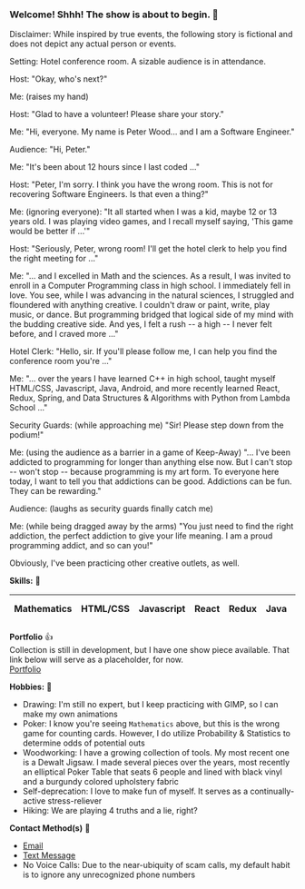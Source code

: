 ### Welcome! Shhh! The show is about to begin. 🤫

Disclaimer: While inspired by true events, the following story is fictional and does not depict any actual person or events.

Setting: Hotel conference room. A sizable audience is in attendance.

Host: "Okay, who's next?"  

Me: (raises my hand)  

Host: "Glad to have a volunteer! Please share your story."  

Me: "Hi, everyone. My name is Peter Wood... and I am a Software Engineer."  

Audience: "Hi, Peter."  

Me: "It's been about 12 hours since I last coded ..."  

Host: "Peter, I'm sorry. I think you have the wrong room. This is not for recovering Software Engineers. Is that even a thing?"  

Me: (ignoring everyone): "It all started when I was a kid, maybe 12 or 13 years old. I was playing video games, and I recall myself saying, 'This game would be better if ...'"  

Host: "Seriously, Peter, wrong room! I'll get the hotel clerk to help you find the right meeting for ..."  

Me: "... and I excelled in Math and the sciences. As a result, I was invited to enroll in a Computer Programming class in high school. I immediately fell in love. You see, while I was advancing in the natural sciences, I struggled and floundered with anything creative. I couldn't draw or paint, write, play music, or dance. But programming bridged that logical side of my mind with the budding creative side. And yes, I felt a rush -- a high -- I never felt before, and I craved more ..."  

Hotel Clerk: "Hello, sir. If you'll please follow me, I can help you find the conference room you're ..."  

Me: "... over the years I have learned C++ in high school, taught myself HTML/CSS, Javascript, Java, Android, and more recently learned React, Redux, Spring, and Data Structures & Algorithms with Python from Lambda School ..."  

Security Guards: (while approaching me) "Sir! Please step down from the podium!"  

Me: (using the audience as a barrier in a game of Keep-Away) "... I've been addicted to programming for longer than anything else now. But I can't stop -- won't stop -- because programming is my art form. To everyone here today, I want to tell you that addictions can be good. Addictions can be fun. They can be rewarding."  

Audience: (laughs as security guards finally catch me)  

Me: (while being dragged away by the arms) "You just need to find the right addiction, the perfect addiction to give your life meaning. I am a proud programming addict, and so can you!"  
  
  
  
Obviously, I've been practicing other creative outlets, as well.  
  
**Skills:** 💪  

Mathematics | HTML/CSS | Javascript | React | Redux | Java | Spring | C++ | Android | XML | Python (somewhat)  
--- | --- | --- | --- | --- | --- | --- | --- | --- | --- | ---
  
**Portfolio** 👍  
Collection is still in development, but I have one show piece available. That link below will serve as a placeholder, for now.  
[Portfolio](http://www.overtapped.com/conway)

**Hobbies:** 🎲  
- Drawing: I'm still no expert, but I keep practicing with GIMP, so I can make my own animations
- Poker: I know you're seeing `Mathematics` above, but this is the wrong game for counting cards. However, I do utilize Probability & Statistics to determine odds of potential outs
- Woodworking: I have a growing collection of tools. My most recent one is a Dewalt Jigsaw. I made several pieces over the years, most recently an elliptical Poker Table that seats 6 people and lined with black vinyl and a burgundy colored upholstery fabric
- Self-deprecation: I love to make fun of myself. It serves as a continually-active stress-reliever
- Hiking: We are playing 4 truths and a lie, right?  
  
**Contact Method(s)** 📱  
- [Email](mailto:pj.wood2@gmail.com)  
- [Text Message](mailto:7193216103@messaging.sprintpcs.com)
- No Voice Calls: Due to the near-ubiquity of scam calls, my default habit is to ignore any unrecognized phone numbers


<!--
**numbers0580/numbers0580** is a ✨ _special_ ✨ repository because its `README.md` (this file) appears on your GitHub profile.

Here are some ideas to get you started:
👋
- 🔭 I’m currently working on ...
- 🌱 I’m currently learning ...
- 👯 I’m looking to collaborate on ...
- 🤔 I’m looking for help with ...
- 💬 Ask me about ...
- 📫 How to reach me: ...
- 😄 Pronouns: ...
- ⚡ Fun fact: ...
-->
